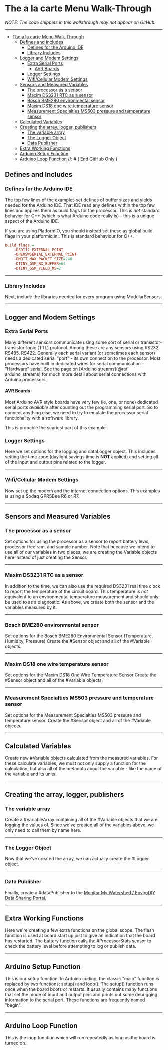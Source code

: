 [//]: # ( @page menu_walkthrough The a la carte Menu Walk-Through )
# The a la carte Menu Walk-Through

_NOTE:  The code snippets in this walkthrough may not appear on GitHub._

[//]: # ( @copydoc menu_example )
___

[//]: # ( @tableofcontents )

[//]: # ( Start GitHub Only )
- [The a la carte Menu Walk-Through](#the-a-la-carte-menu-walk-through)
  - [Defines and Includes](#defines-and-includes)
    - [Defines for the Arduino IDE](#defines-for-the-arduino-ide)
    - [Library Includes](#library-includes)
  - [Logger and Modem Settings](#logger-and-modem-settings)
    - [Extra Serial Ports](#extra-serial-ports)
      - [AVR Boards](#avr-boards)
    - [Logger Settings](#logger-settings)
    - [Wifi/Cellular Modem Settings](#wificellular-modem-settings)
  - [Sensors and Measured Variables](#sensors-and-measured-variables)
    - [The processor as a sensor](#the-processor-as-a-sensor)
    - [Maxim DS3231 RTC as a sensor](#maxim-ds3231-rtc-as-a-sensor)
    - [Bosch BME280 environmental sensor](#bosch-bme280-environmental-sensor)
    - [Maxim DS18 one wire temperature sensor](#maxim-ds18-one-wire-temperature-sensor)
    - [Measurement Specialties MS503 pressure and temperature sensor](#measurement-specialties-ms503-pressure-and-temperature-sensor)
  - [Calculated Variables](#calculated-variables)
  - [Creating the array, logger, publishers](#creating-the-array-logger-publishers)
    - [The variable array](#the-variable-array)
    - [The Logger Object](#the-logger-object)
    - [Data Publisher](#data-publisher)
  - [Extra Working Functions](#extra-working-functions)
  - [Arduino Setup Function](#arduino-setup-function)
  - [Arduino Loop Function](#arduino-loop-function)
[//]: # ( End GitHub Only )



## Defines and Includes


### Defines for the Arduino IDE
The top few lines of the examples set defines of buffer sizes and yields needed for the Arduino IDE.
That IDE read any defines within the top few lines and applies them as build flags for the processor.
This is _not_ standard behavior for C++ (which is what Arduino code really is) - this is a unique aspect of the Arduino IDE.

[//]: # ( @snippet{lineno} menu_a_la_carte.ino defines )

If you are using PlatformIO, you should instead set these as global build flags in your platformio.ini.
This is standard behaviour for C++.

```ini
build_flags =
    -DSDI12_EXTERNAL_PCINT
    -DNEOSWSERIAL_EXTERNAL_PCINT
    -DMQTT_MAX_PACKET_SIZE=240
    -DTINY_GSM_RX_BUFFER=64
    -DTINY_GSM_YIELD_MS=2
```
___


### Library Includes

Next, include the libraries needed for every program using ModularSensors.

[//]: # ( @snippet{lineno} menu_a_la_carte.ino includes )
___


## Logger and Modem Settings

### Extra Serial Ports

Many different sensors communicate using some sort of serial or transistor-transistor-logic (TTL) protocol.
Among these are any sensors using RS232, RS485, RS422.
Generally each serial variant (or sometimes each sensor) needs a dedicated serial "port" - its own connection to the processor.
Most processors have built in dedicated wires for serial communication - "Hardware" serial.
See the page on [Arduino streams](@ref arduino_streams) for much more detail about serial connections with Arduino processors.

#### AVR Boards

Most Arduino AVR style boards have very few (ie, one, or none) dedicated serial ports _available_ after counting out the programming serial port.
So to connect anything else, we need to try to emulate the processor serial functionality with a software library.



This is probable the scariest part of this example


### Logger Settings

Here we set options for the logging and dataLogger object.
This includes setting the time zone (daylight savings time is **NOT** applied) and setting all of the input and output pins related to the logger.

[//]: # ( @snippet{lineno} menu_a_la_carte.ino logger_settings )
___


### Wifi/Cellular Modem Settings

Now set up the modem and the internet connection options.
This examples is using a Sodaq GPRSBee R6 or R7.

[//]: # ( @snippet{lineno} menu_a_la_carte.ino modem_settings )
___


## Sensors and Measured Variables


### The processor as a sensor

Set options for using the processor as a sensor to report battery level, processor free ram, and sample number.
Note that because we intend to use all of our variables in two places, we are creating the Variable objects here instead of just creating the Sensor.

[//]: # ( @snippet{lineno} menu_a_la_carte.ino processor_sensor )
___


### Maxim DS3231 RTC as a sensor

In addition to the time, we can also use the required DS3231 real time clock to report the temperature of the circuit board.
This temperature is _not_ equivalent to an environmental temperature measurement and should only be used to as a diagnostic.
As above, we create both the sensor and the variables measured by it.

[//]: # ( @snippet{lineno} menu_a_la_carte.ino ds3231 )
___


### Bosch BME280 environmental sensor

Set options for the Bosch BME280 Environmental Sensor (Temperature, Humidity, Pressure)
Create the #Sensor object and all of the #Variable objects.

[//]: # ( @snippet{lineno} menu_a_la_carte.ino bme280 )
___


### Maxim DS18 one wire temperature sensor

Set options for the Maxim DS18 One Wire Temperature Sensor
Create the #Sensor object and all of the #Variable objects.

[//]: # ( @snippet{lineno} menu_a_la_carte.ino ds18 )
___


###  Measurement Specialties MS503 pressure and temperature sensor

Set options for the Measurement Specialties MS503 pressure and temperature sensor.
Create the #Sensor object and all of the #Variable objects.

[//]: # ( @snippet{lineno} menu_a_la_carte.ino ms5803 )
___


## Calculated Variables

Create new #Variable objects calculated from the measured variables.
For these calculate variables, we must not only supply a function for the calculation, but also all of the metadata about the variable - like the name of the variable and its units.

[//]: # ( @snippet{lineno} menu_a_la_carte.ino calculated_corrected_depth )
___


## Creating the array, logger, publishers


### The variable array

Create a #VariableArray containing all of the #Variable objects that we are logging the values of.
Since we've created all of the variables above, we only need to call them by name here.

[//]: # ( @snippet{lineno} menu_a_la_carte.ino variable_arrays )
___


### The Logger Object

Now that we've created the array, we can actually create the #Logger object.

[//]: # ( @snippet{lineno} menu_a_la_carte.ino loggers )
___


### Data Publisher

Finally, create a #dataPublisher to the [Monitor My Watershed / EnviroDIY Data Sharing Portal.](http://monitormywatershed.org/)

[//]: # ( @snippet{lineno} menu_a_la_carte.ino publishers )
___


## Extra Working Functions

Here we're creating a few extra functions on the global scope.
The flash function is used at board start up just to give an indication that the board has restarted.
The battery function calls the #ProcessorStats sensor to check the battery level before attempting to log or publish data.

[//]: # ( @snippet{lineno} menu_a_la_carte.ino working_functions )
___


## Arduino Setup Function

This is our setup function.
In Arduino coding, the classic "main" function is replaced by two functions: setup() and loop().
The setup() function runs once when the board boots or restarts.
It usually contains many functions that set the mode of input and output pins and prints out some debugging information to the serial port.
These functions are frequently named "begin".

[//]: # ( @snippet{lineno} menu_a_la_carte.ino setup )
___


## Arduino Loop Function

This is the loop function which will run repeatedly as long as the board is turned on.

[//]: # ( @snippet{lineno} menu_a_la_carte.ino loop )